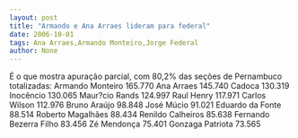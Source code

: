 ```yaml
---
layout: post
title: "Armando e Ana Arraes lideram para federal"
date: 2006-10-01
tags: Ana Arraes,Armando Monteiro,Jorge Federal
author: None
---
```

É o que mostra apuração parcial, com 80,2% das seções de Pernambuco totalizadas:
Armando Monteiro 165.770
Ana Arraes 145.740
Cadoca 130.319
Inocêncio 130.065
Maur?cio Rands 124.997
Raul Henry 117.971
Carlos Wilson 112.976
Bruno Araújo 98.848
José Múcio 91.021
Eduardo da Fonte 88.514
Roberto Magalhães 88.434
Renildo Calheiros 85.638
Fernando Bezerra Filho 83.456
Zé Mendonça 75.401
Gonzaga Patriota 73.565 